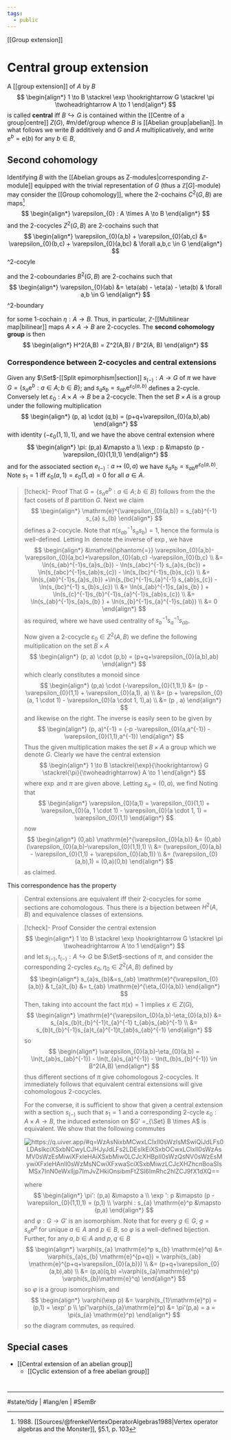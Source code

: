 ```yaml
---
tags:
  - public
---
```

[[Group extension]]
# Central group extension

A [[group extension]] of $A$ by $B$
$$
\begin{align*}
1 \to B \stackrel \exp \hookrightarrow G \stackrel \pi \twoheadrightarrow A \to 1
\end{align*}
$$
is called **central** iff $B \hookrightarrow G$ is contained within the [[Centre of a group|centre]] $Z(G)$, #m/def/group whence $B$ is [[Abelian group|abelian]].
In what follows we write $B$ additively and $G$ and $A$ multiplicatively,
and write $\mathrm{e}^b = \mathrm{e}(b)$ for any $b \in B$,

## Second cohomology

Identifying $B$ with the [[Abelian groups as Z-modules|corresponding $\mathbb Z$-module]] equipped with the trivial representation of $G$ (thus a $\mathbb{Z}[G]$-module) may consider the [[Group cohomology]], where the 2-cochains $C^2(G,B)$ are maps[^1988]
$$
\begin{align*}
\varepsilon_{0} : A \times A \to B
\end{align*}
$$
and the 2-cocycles $Z^2(G, B)$ are 2-cochains such that
$$
\begin{align*}
\varepsilon_{0}(a,b) + \varepsilon_{0}(ab,c) &= \varepsilon_{0}(b,c) + \varepsilon_{0}(a,bc) & \forall a,b,c \in G
\end{align*}
$$
^2-cocyle

and the 2-coboundaries $B^2(G,B)$ are 2-cochains such that
$$
\begin{align*}
\varepsilon_{0}(ab) &= \eta(ab) - \eta(a) - \eta(b) & \forall a,b \in G
\end{align*}
$$
^2-boundary

for some 1-cochain $\eta : A \to B$.
Thus, in particular, $\mathbb{Z}$-[[Multilinear map|bilinear]] maps $A \times A \to B$ are 2-cocycles.
The **second cohomology group** is then
$$
\begin{align*}
H^2(A,B) = Z^2(A,B) / B^2(A, B)
\end{align*}
$$

### Correspondence between 2-cocycles and central extensions

Given any $\Set$-[[Split epimorphism|section]]  $s_{(-)} : A \to G$ of $\pi$ we have $G = \{ s_{a}\mathrm{e}^b : a \in A ; b \in B \}$; 
and $s_{a}s_{b} = s_{ab}\mathrm{e}^{\varepsilon_{0}(a,b)}$ defines a 2-cycle.
Conversely let $\varepsilon_{0}:A \times A \to B$ be a 2-cocycle.
Then the set $B \times A$ is a group under the following multiplication
$$
\begin{align*}
(p, a) \cdot (q,b) = (p+q+\varepsilon_{0}(a,b),ab)
\end{align*}
$$
with identity $(-\varepsilon_{0}(1,1),1)$, and we have the above central extension where
$$
\begin{align*}
\pi: (p,a) &\mapsto a \\
\exp : p &\mapsto (p - \varepsilon_{0}(1,1),1)
\end{align*}
$$
and for the associated section $e_{(-)} : a \mapsto (0,a)$ we have $s_{a}s_{b} = s_{ab}  \mathrm{e}^{\varepsilon_{0}(a,b)}$.
Note $s_{1} = 1$ iff $\varepsilon_{0}(a,1)=\varepsilon_{0}(1,a)=0$ for all $a \in A$.

> [!check]- Proof
> That $G = \{ s_{a} \mathrm{e}^b : a \in A ; b \in B \}$ follows from the the fact cosets of $B$ partition $G$.
> Next we claim
> $$
> \begin{align*}
> \mathrm{e}^{\varepsilon_{0}(a,b)} = s_{ab}^{-1} s_{a} s_{b}
> \end{align*}
> $$
> defines a 2-cocycle.
> Note that $\pi(s_{ab}^{-1}s_{a} s_{b}) = 1$, hence the formula is well-defined.
> Letting $\ln$ denote the inverse of $\exp$, we have
> $$
> \begin{align*}
> &\mathrel{\phantom{=}} \varepsilon_{0}(a,b)- \varepsilon_{0}(a,bc)+\varepsilon_{0}(ab,c) -\varepsilon_{0}(b,c) \\
> &= \ln(s_{ab}^{-1}s_{a}s_{b}) - \ln(s_{abc}^{-1} s_{a}s_{bc}) + \ln(s_{abc}^{-1}s_{ab}s_{c}) - \ln(s_{bc}^{-1}s_{b}s_{c}) \\
> &= \ln(s_{ab}^{-1}s_{a}s_{b}) +\ln(s_{bc}^{-1}s_{a}^{-1} s_{ab}s_{c}) - \ln(s_{bc}^{-1} s_{b}s_{c}) \\ 
> &= \ln(s_{ab}^{-1}s_{a}s_{b} ) + \ln(s_{c}^{-1}s_{b}^{-1}s_{a}^{-1}s_{ab}s_{c}) \\
> &= \ln(s_{ab}^{-1}s_{a}s_{b} ) + \ln(s_{b}^{-1}s_{a}^{-1}s_{ab}) \\
> &= 0
> \end{align*}
> $$
> as required, where we have used centrality of $s_{b}^{-1}s_{a}^{-1}s_{ab}$.
> 
> Now given a 2-cocycle $\varepsilon_{0} \in Z^2(A,B)$ we define the following multiplication on the set $B \times A$
> $$
> \begin{align*}
> (p, a) \cdot (p,b) = (p+q+\varepsilon_{0}(a,b),ab)
> \end{align*}
> $$
> which clearly constitutes a monoid since
> $$
> \begin{align*}
> (p,a) \cdot (-\varepsilon_{0}(1,1),1) &= (p - \varepsilon_{0}(1,1) + \varepsilon_{0}(a,1), a) \\
> &= (p + \varepsilon_{0}(a, 1  \cdot 1) - \varepsilon_{0}(a \cdot 1, 1),a) \\
> &= (p , a)
> \end{align*}
> $$
> and likewise on the right.
> The inverse is easily seen to be given by
> $$
> \begin{align*}
> (p, a)^{-1} = (-p -\varepsilon_{0}(a,a^{-1}) -\varepsilon_{0}(1,1),a^{-1})
> \end{align*}
> $$
> Thus the given multiplication makes the set $B \times A$ a group which we denote $G$.
> Clearly we have the central extension
> $$
> \begin{align*}
> 1 \to B \stackrel{\exp}{\hookrightarrow} G \stackrel{\pi}{\twoheadrightarrow} A \to 1
> \end{align*}
> $$
> where $\exp$ and $\pi$ are given above.
> Letting $s_{a} = (0,a)$, we find
> Noting that
> $$
> \begin{align*}
> \varepsilon_{0}(a,1) = \varepsilon_{0}(1,1) + \varepsilon_{0}(a, 1 \cdot 1) - \varepsilon_{0}(a \cdot 1, 1) = \varepsilon_{0}(1,1)
> \end{align*}
> $$
> now
> $$
> \begin{align*}
> (0,ab) \mathrm{e}^{\varepsilon_{0}(a,b)} &= 
> (0,ab)(\varepsilon_{0}(a,b)-\varepsilon_{0}(1,1),1) \\
> &= (\varepsilon_{0}(a,b) - \varepsilon_{0}(1,1) + \varepsilon_{0}(ab,1)) \\
> &= (\varepsilon_{0}(a,b),1) = (0,a)(0,b)
> \end{align*}
> $$
> as claimed. <span class="QED"/>

This correspondence has the property

> Central extensions are equivalent iff their 2-cocycles for some sections are cohomologous.
> Thus there is a bijection between $H^2(A,B)$ and equivalence classes of extensions.

> [!check]- Proof
> Consider the central extension
> $$
> \begin{align*}
> 1 \to B \stackrel \exp \hookrightarrow G \stackrel \pi \twoheadrightarrow A \to 1
> \end{align*}
> $$
> and let $s_{(-)}, t_{(-)} : A \hookrightarrow G$ be $\Set$-sections of $\pi$,
> and consider the corresponding 2-cycles $\varepsilon_{0},\eta_{0} \in Z^2(A,B)$ defined by
> $$
> \begin{align*}
> s_{a}s_{b}&=s_{ab} \mathrm{e}^{\varepsilon_{0}(a,b)}
> &
> t_{a}t_{b} &= t_{ab} \mathrm{e}^{\eta_{0}(a,b)}
> \end{align*}
> $$
> Then, taking into account the fact $\pi(x)= 1$ implies $x \in Z(G)$,
> $$
> \begin{align*}
> \mathrm{e}^{\varepsilon_{0}(a,b)-\eta_{0}(a,b)} &= s_{a}s_{b}t_{b}^{-1}t_{a}^{-1} t_{ab}s_{ab}^{-1} \\
> &= s_{b}t_{b}^{-1}s_{a}t_{a}^{-1}t_{ab}s_{ab}^{-1}
> \end{align*}
> $$
> so
> $$
> \begin{align*}
> \varepsilon_{0}(a,b)-\eta_{0}(a,b) = \ln(t_{ab}s_{ab}^{-1}) - \ln(t_{a}s_{a}^{-1}) - \ln(t_{b}s_{b}^{-1}) \in B^2(A,B)
> \end{align*}
> $$
> thus different sections of $\pi$ give cohomologous 2-cocycles.
> It immediately follows that equivalent central extensions will give cohomologous 2-cocycles.
> 
> For the converse, it is sufficient to show that given a central extension with a section $s_{(-)}$ such that $s_{1}= 1$ and a corresponding 2-cycle $\varepsilon_{0} : A \times A \to B$,
> the induced extension on $G' =_{\Set} B \times A$ is equivalent.
> We show that the following commutes
> 
> <p align="center"><img align="center" src="https://i.upmath.me/svg/%0A%5Cusetikzlibrary%7Bcalc%7D%0A%5Cusetikzlibrary%7Bdecorations.pathmorphing%7D%0A%5Ctikzset%7Bcurve%2F.style%3D%7Bsettings%3D%7B%231%7D%2Cto%20path%3D%7B(%5Ctikztostart)%0A%20%20%20%20..%20controls%20(%24(%5Ctikztostart)!%5Cpv%7Bpos%7D!(%5Ctikztotarget)!%5Cpv%7Bheight%7D!270%3A(%5Ctikztotarget)%24)%0A%20%20%20%20and%20(%24(%5Ctikztostart)!1-%5Cpv%7Bpos%7D!(%5Ctikztotarget)!%5Cpv%7Bheight%7D!270%3A(%5Ctikztotarget)%24)%0A%20%20%20%20..%20(%5Ctikztotarget)%5Ctikztonodes%7D%7D%2C%0A%20%20%20%20settings%2F.code%3D%7B%5Ctikzset%7Bquiver%2F.cd%2C%231%7D%0A%20%20%20%20%20%20%20%20%5Cdef%5Cpv%23%231%7B%5Cpgfkeysvalueof%7B%2Ftikz%2Fquiver%2F%23%231%7D%7D%7D%2C%0A%20%20%20%20quiver%2F.cd%2Cpos%2F.initial%3D0.35%2Cheight%2F.initial%3D0%7D%0A%25%20TikZ%20arrowhead%2Ftail%20styles.%0A%5Ctikzset%7Btail%20reversed%2F.code%3D%7B%5Cpgfsetarrowsstart%7Btikzcd%20to%7D%7D%7D%0A%5Ctikzset%7B2tail%2F.code%3D%7B%5Cpgfsetarrowsstart%7BImplies%5Breversed%5D%7D%7D%7D%0A%5Ctikzset%7B2tail%20reversed%2F.code%3D%7B%5Cpgfsetarrowsstart%7BImplies%7D%7D%7D%0A%25%20TikZ%20arrow%20styles.%0A%5Ctikzset%7Bno%20body%2F.style%3D%7B%2Ftikz%2Fdash%20pattern%3Don%200%20off%201mm%7D%7D%0A%25%20https%3A%2F%2Fq.uiver.app%2F%23q%3DWzAsNixbMCwxLCIxIl0sWzIsMSwiQiJdLFs0LDAsIkciXSxbNCwyLCJHJyJdLFs2LDEsIkEiXSxbOCwxLCIxIl0sWzAsMV0sWzEsMiwiXFxleHAiXSxbMiw0LCJcXHBpIl0sWzQsNV0sWzEsMywiXFxleHAnIl0sWzMsNCwiXFxwaSciXSxbMiwzLCJcXHZhcnBoaSIsMSx7InN0eWxlIjp7ImJvZHkiOnsibmFtZSI6ImRhc2hlZCJ9fX1dXQ%3D%3D%0A%5C%5B%5Cbegin%7Btikzcd%7D%0A%09%26%26%26%26%20G%20%5C%5C%0A%091%20%26%26%20B%20%26%26%26%26%20A%20%26%26%201%20%5C%5C%0A%09%26%26%26%26%20%7BG'%7D%0A%09%5Carrow%5B%22%5Cpi%22%2C%20from%3D1-5%2C%20to%3D2-7%5D%0A%09%5Carrow%5B%22%5Cvarphi%22%7Bdescription%7D%2C%20dashed%2C%20from%3D1-5%2C%20to%3D3-5%5D%0A%09%5Carrow%5Bfrom%3D2-1%2C%20to%3D2-3%5D%0A%09%5Carrow%5B%22%5Cexp%22%2C%20from%3D2-3%2C%20to%3D1-5%5D%0A%09%5Carrow%5B%22%7B%5Cexp'%7D%22%2C%20from%3D2-3%2C%20to%3D3-5%5D%0A%09%5Carrow%5Bfrom%3D2-7%2C%20to%3D2-9%5D%0A%09%5Carrow%5B%22%7B%5Cpi'%7D%22%2C%20from%3D3-5%2C%20to%3D2-7%5D%0A%5Cend%7Btikzcd%7D%5C%5D%0A#invert" alt="https://q.uiver.app/#q=WzAsNixbMCwxLCIxIl0sWzIsMSwiQiJdLFs0LDAsIkciXSxbNCwyLCJHJyJdLFs2LDEsIkEiXSxbOCwxLCIxIl0sWzAsMV0sWzEsMiwiXFxleHAiXSxbMiw0LCJcXHBpIl0sWzQsNV0sWzEsMywiXFxleHAnIl0sWzMsNCwiXFxwaSciXSxbMiwzLCJcXHZhcnBoaSIsMSx7InN0eWxlIjp7ImJvZHkiOnsibmFtZSI6ImRhc2hlZCJ9fX1dXQ==" /></p>
> 
> where
> $$
> \begin{align*}
> \pi': (p,a) &\mapsto a \\
> \exp ': p &\mapsto (p - \varepsilon_{0}(1,1),1) = (p,1) \\
> \varphi : s_{a} \mathrm{e}^p &\mapsto (p,a)
> \end{align*}
> $$
> and $\varphi : G \to G'$ is an isomorphism.
> Note that for every $g \in G$, $g = s_{a} \mathrm{e}^p$ for unique $a \in A$ and $p \in B$,
> so $\varphi$ is a well-defined bijection.
> Further, for any $a,b \in A$ and $p,q \in B$
> $$
> \begin{align*}
> \varphi(s_{a} \mathrm{e}^p s_{b} \mathrm{e}^q) &= \varphi(s_{a}s_{b} \mathrm{e}^{p+q}) 
> = \varphi(s_{ab} \mathrm{e}^{p+q+\varepsilon_{0}(a,b)}) \\
> &= (p+q+\varepsilon_{0}(a,b),ab) \\
> &= (p,a)(q,b) =\varphi(s_{a}\mathrm{e}^p) \varphi(s_{b}\mathrm{e}^q)
> \end{align*}
> $$
> so $\varphi$ is a group isomorphism, and
> $$
> \begin{align*}
> \varphi(\exp p) 
> &= \varphi(s_{1}\mathrm{e}^p) 
> = (p,1) = \exp' p \\
> \pi'\varphi(s_{a}\mathrm{e}^p) 
> &= \pi'(p,a) = a = \pi(s_{a} \mathrm{e}^p)
> \end{align*}
> $$
> so the diagram commutes,
> as required. <span class="QED"/>


  [^1988]: 1988\. [[Sources/@frenkelVertexOperatorAlgebras1988|Vertex operator algebras and the Monster]], §5.1, p. 103

## Special cases

- [[Central extension of an abelian group]]
  - [[Cyclic extension of a free abelian group]]
#
---
#state/tidy | #lang/en | #SemBr
